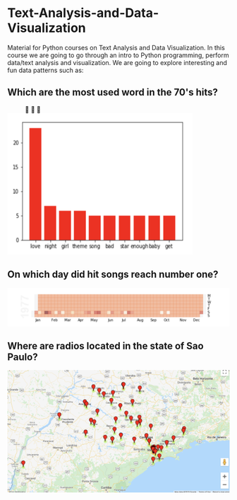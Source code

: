 # Text-Analysis-and-Data-Visualization
Material for Python courses on Text Analysis and Data Visualization. In this course we are going to go through an intro to Python programming, perform data/text analysis and visualization. We are going to explore interesting and fun data patterns such as:

## Which are the most used word in the 70's hits?
<dd> &#127925  &#127925  &#127925 </dd> 


<img src="Figures/songs70.png" height="320" width="420">


## On which day did hit songs reach number one? 

<img src="Figures/day_hit.png">


## Where are radios located in the state of Sao Paulo?

<img src="Figures/radios_brazil.png">


